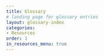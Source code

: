 ```yaml
---
title: Glossary
# landing page for glossary entries
layout: glossary-index
categories:
- Resources
order: 1
in_resources_menu: true
---
```

